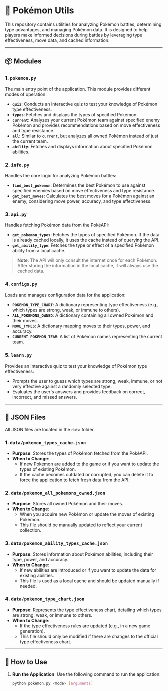 # 🐾 Pokémon Utils

This repository contains utilities for analyzing Pokémon battles, determining type advantages, and managing Pokémon data. It is designed to help players make informed decisions during battles by leveraging type effectiveness, move data, and cached information.

---

## 📦 Modules

### 1. **`pokemon.py`**
The main entry point of the application. This module provides different modes of operation:
- **`quiz`**: Conducts an interactive quiz to test your knowledge of Pokémon type effectiveness.
- **`types`**: Fetches and displays the types of specified Pokémon.
- **`current`**: Analyzes your current Pokémon team against specified enemy Pokémon and provides recommendations based on move effectiveness and type resistance.
- **`all`**: Similar to `current`, but analyzes all owned Pokémon instead of just the current team.
- **`ability`**: Fetches and displays information about specified Pokémon abilities.

### 2. **`info.py`**
Handles the core logic for analyzing Pokémon battles:
- **`find_best_pokemon`**: Determines the best Pokémon to use against specified enemies based on move effectiveness and type resistance.
- **`get_best_moves`**: Calculates the best moves for a Pokémon against an enemy, considering move power, accuracy, and type effectiveness.

### 3. **`api.py`**
Handles fetching Pokémon data from the PokéAPI:
- **`get_pokemon_types`**: Fetches the types of specified Pokémon. If the data is already cached locally, it uses the cache instead of querying the API.
- **`get_ability_type`**: Fetches the type or effect of a specified Pokémon ability from a local cache.

> **Note**: The API will only consult the internet once for each Pokémon. After storing the information in the local cache, it will always use the cached data.

### 4. **`configs.py`**
Loads and manages configuration data for the application:
- **`POKEMON_TYPE_CHART`**: A dictionary representing type effectiveness (e.g., which types are strong, weak, or immune to others).
- **`ALL_POKEMONS_OWNED`**: A dictionary containing all owned Pokémon and their moves.
- **`MOVE_TYPES`**: A dictionary mapping moves to their types, power, and accuracy.
- **`CURRENT_POKEMON_TEAM`**: A list of Pokémon names representing the current team.

### 5. **`learn.py`**
Provides an interactive quiz to test your knowledge of Pokémon type effectiveness:
- Prompts the user to guess which types are strong, weak, immune, or not very effective against a randomly selected type.
- Evaluates the user's answers and provides feedback on correct, incorrect, and missed answers.

---

## 📂 JSON Files

All JSON files are located in the `data` folder.

### 1. **`data/pokemon_types_cache.json`**
- **Purpose**: Stores the types of Pokémon fetched from the PokéAPI.
- **When to Change**: 
  - If new Pokémon are added to the game or if you want to update the types of existing Pokémon.
  - If the cache becomes outdated or corrupted, you can delete it to force the application to fetch fresh data from the API.

### 2. **`data/pokemon_all_pokemons_owned.json`**
- **Purpose**: Stores all owned Pokémon and their moves.
- **When to Change**:
  - When you acquire new Pokémon or update the moves of existing Pokémon.
  - This file should be manually updated to reflect your current collection.

### 3. **`data/pokemon_ability_types_cache.json`**
- **Purpose**: Stores information about Pokémon abilities, including their type, power, and accuracy.
- **When to Change**:
  - If new abilities are introduced or if you want to update the data for existing abilities.
  - This file is used as a local cache and should be updated manually if needed.

### 4. **`data/pokemon_type_chart.json`**
- **Purpose**: Represents the type effectiveness chart, detailing which types are strong, weak, or immune to others.
- **When to Change**:
  - If the type effectiveness rules are updated (e.g., in a new game generation).
  - This file should only be modified if there are changes to the official type effectiveness chart.

---

## 🚀 How to Use

1. **Run the Application**:
   Use the following command to run the application:
   ```bash
   python pokemon.py <mode> [arguments]
   ```
